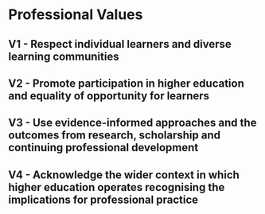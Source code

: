 # Professional Values

## V1 - Respect individual learners and diverse learning communities

## V2 - Promote participation in higher education and equality of opportunity for learners

## V3 - Use evidence-informed approaches and the outcomes from research, scholarship and continuing professional development

## V4 - Acknowledge the wider context in which higher education operates recognising the implications for professional practice
